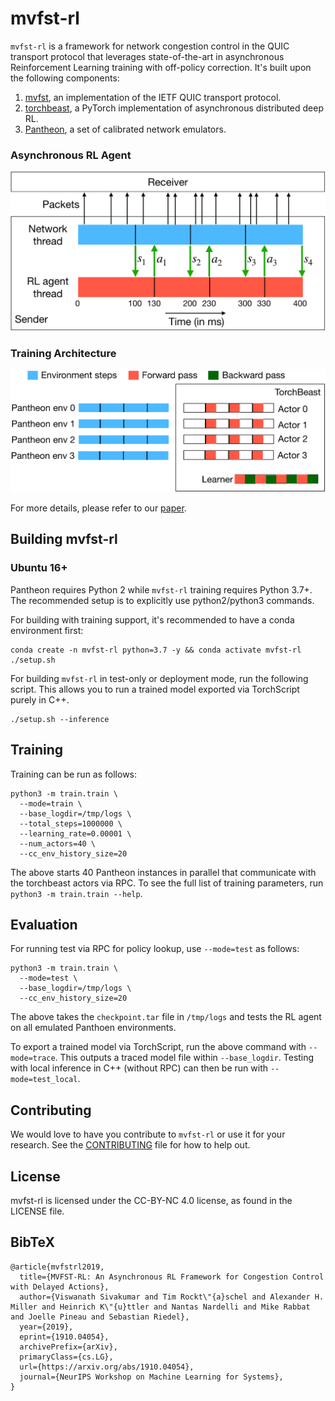 # mvfst-rl
`mvfst-rl` is a framework for network congestion control in the QUIC transport protocol that leverages state-of-the-art in asynchronous Reinforcement Learning training with off-policy correction. It's built upon the following components:
1. [mvfst](https://github.com/facebookincubator/mvfst), an implementation of the IETF QUIC transport protocol.
2. [torchbeast](https://github.com/facebookresearch/torchbeast), a PyTorch implementation of asynchronous distributed deep RL.
3. [Pantheon](https://github.com/StanfordSNR/pantheon), a set of calibrated network emulators.

### Asynchronous RL Agent
![alt text](figures/rl_agent.png "RL Agent")


### Training Architecture
![alt text](figures/training_architecture.png "Training Architecture")


For more details, please refer to our [paper](https://arxiv.org/abs/1910.03552).

## Building mvfst-rl

### Ubuntu 16+

Pantheon requires Python 2 while `mvfst-rl` training requires Python 3.7+. The recommended setup is to explicitly use python2/python3 commands.

For building with training support, it's recommended to have a conda environment first:
```
conda create -n mvfst-rl python=3.7 -y && conda activate mvfst-rl
./setup.sh
```

For building `mvfst-rl` in test-only or deployment mode, run the following script. This allows you to run a trained model exported via TorchScript purely in C++.
```
./setup.sh --inference
```

## Training
Training can be run as follows:
```
python3 -m train.train \
  --mode=train \
  --base_logdir=/tmp/logs \
  --total_steps=1000000 \
  --learning_rate=0.00001 \
  --num_actors=40 \
  --cc_env_history_size=20
```

The above starts 40 Pantheon instances in parallel that communicate with the torchbeast actors via RPC. To see the full list of training parameters, run `python3 -m train.train --help`.

## Evaluation

For running test via RPC for policy lookup, use `--mode=test` as follows:
```
python3 -m train.train \
  --mode=test \
  --base_logdir=/tmp/logs \
  --cc_env_history_size=20
```

The above takes the `checkpoint.tar` file in `/tmp/logs` and tests the RL agent on all emulated Panthoen environments.

To export a trained model via TorchScript, run the above command with `--mode=trace`. This outputs a traced model file within `--base_logdir`. Testing with local inference in C++ (without RPC) can then be run with `--mode=test_local`.

## Contributing
We would love to have you contribute to `mvfst-rl` or use it for your research. See the [CONTRIBUTING](CONTRIBUTING.md) file for how to help out.

## License
mvfst-rl is licensed under the CC-BY-NC 4.0 license, as found in the LICENSE file.

## BibTeX

```
@article{mvfstrl2019,
  title={MVFST-RL: An Asynchronous RL Framework for Congestion Control with Delayed Actions},
  author={Viswanath Sivakumar and Tim Rockt\"{a}schel and Alexander H. Miller and Heinrich K\"{u}ttler and Nantas Nardelli and Mike Rabbat and Joelle Pineau and Sebastian Riedel},
  year={2019},
  eprint={1910.04054},
  archivePrefix={arXiv},
  primaryClass={cs.LG},
  url={https://arxiv.org/abs/1910.04054},
  journal={NeurIPS Workshop on Machine Learning for Systems},
}
```
